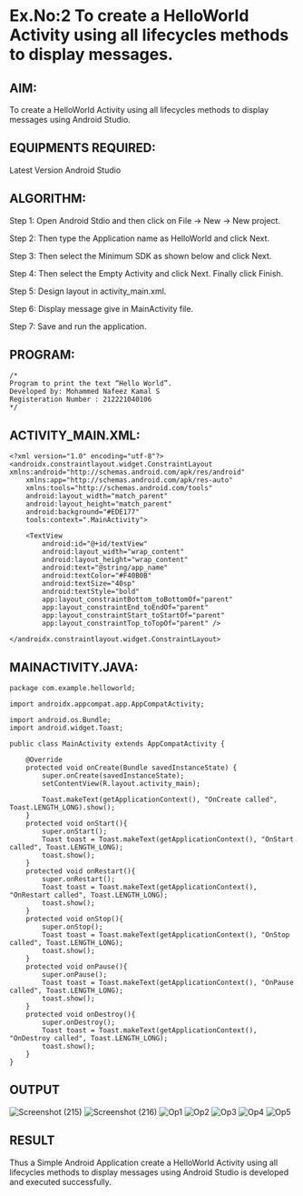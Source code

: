 # Ex.No:2 To create a HelloWorld Activity using all lifecycles methods to display messages.


## AIM:

To create a HelloWorld Activity using all lifecycles methods to display messages using Android Studio.

## EQUIPMENTS REQUIRED:

Latest Version Android Studio

## ALGORITHM:

Step 1: Open Android Stdio and then click on File -> New -> New project.

Step 2: Then type the Application name as HelloWorld and click Next. 

Step 3: Then select the Minimum SDK as shown below and click Next.

Step 4: Then select the Empty Activity and click Next. Finally click Finish.

Step 5: Design layout in activity_main.xml.

Step 6: Display message give in MainActivity file.

Step 7: Save and run the application.

## PROGRAM:
```
/*
Program to print the text “Hello World”.
Developed by: Mohammed Nafeez Kamal S
Registeration Number : 212221040106
*/
```
## ACTIVITY_MAIN.XML:
```
<?xml version="1.0" encoding="utf-8"?>
<androidx.constraintlayout.widget.ConstraintLayout xmlns:android="http://schemas.android.com/apk/res/android"
    xmlns:app="http://schemas.android.com/apk/res-auto"
    xmlns:tools="http://schemas.android.com/tools"
    android:layout_width="match_parent"
    android:layout_height="match_parent"
    android:background="#EDE177"
    tools:context=".MainActivity">

    <TextView
        android:id="@+id/textView"
        android:layout_width="wrap_content"
        android:layout_height="wrap_content"
        android:text="@string/app_name"
        android:textColor="#F40B0B"
        android:textSize="40sp"
        android:textStyle="bold"
        app:layout_constraintBottom_toBottomOf="parent"
        app:layout_constraintEnd_toEndOf="parent"
        app:layout_constraintStart_toStartOf="parent"
        app:layout_constraintTop_toTopOf="parent" />

</androidx.constraintlayout.widget.ConstraintLayout>
```
## MAINACTIVITY.JAVA:
```
package com.example.helloworld;

import androidx.appcompat.app.AppCompatActivity;

import android.os.Bundle;
import android.widget.Toast;

public class MainActivity extends AppCompatActivity {

    @Override
    protected void onCreate(Bundle savedInstanceState) {
        super.onCreate(savedInstanceState);
        setContentView(R.layout.activity_main);

        Toast.makeText(getApplicationContext(), "OnCreate called", Toast.LENGTH_LONG).show();
    }
    protected void onStart(){
        super.onStart();
        Toast toast = Toast.makeText(getApplicationContext(), "OnStart called", Toast.LENGTH_LONG);
        toast.show();
    }
    protected void onRestart(){
        super.onRestart();
        Toast toast = Toast.makeText(getApplicationContext(), "OnRestart called", Toast.LENGTH_LONG);
        toast.show();
    }
    protected void onStop(){
        super.onStop();
        Toast toast = Toast.makeText(getApplicationContext(), "OnStop called", Toast.LENGTH_LONG);
        toast.show();
    }
    protected void onPause(){
        super.onPause();
        Toast toast = Toast.makeText(getApplicationContext(), "OnPause called", Toast.LENGTH_LONG);
        toast.show();
    }
    protected void onDestroy(){
        super.onDestroy();
        Toast toast = Toast.makeText(getApplicationContext(), "OnDestroy called", Toast.LENGTH_LONG);
        toast.show();
    }
}
```


## OUTPUT
![Screenshot (215)](https://github.com/DonBoscoBlaiseA/lifecyclemethods/assets/140850829/49b41b3c-b967-4286-a745-f0954a9c83b7)
![Screenshot (216)](https://github.com/DonBoscoBlaiseA/lifecyclemethods/assets/140850829/9b7adb9f-5d0a-42e0-adb6-8a5054532c39)
![Op1](https://github.com/DonBoscoBlaiseA/Mobile-Application-Development/assets/140850829/7fb45310-b6f0-4762-aa06-2921a9217e72)
![Op2](https://github.com/DonBoscoBlaiseA/Mobile-Application-Development/assets/140850829/d5e0f809-22e5-40c6-b446-18a24810d1f3)
![Op3](https://github.com/DonBoscoBlaiseA/Mobile-Application-Development/assets/140850829/1b5eca00-017e-4d7a-b6ef-39c4a9bd6621)
![Op4](https://github.com/DonBoscoBlaiseA/Mobile-Application-Development/assets/140850829/c0094a15-7aa1-4b4f-bda6-aa02d55e6823)
![Op5](https://github.com/DonBoscoBlaiseA/Mobile-Application-Development/assets/140850829/85cb8a10-5fde-4b91-ab06-385ee004a987)


## RESULT
Thus a Simple Android Application create a HelloWorld Activity using all lifecycles methods to display messages using Android Studio is developed and executed successfully.
